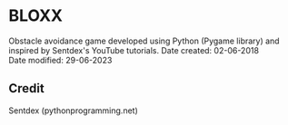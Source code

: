 # BLOXX
Obstacle avoidance game developed using Python (Pygame library) and inspired by Sentdex's YouTube tutorials.
Date created: 02-06-2018  
Date modified: 29-06-2023 
 
## Credit  
Sentdex (pythonprogramming.net)  
